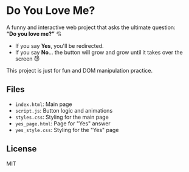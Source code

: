 # Do You Love Me?

A funny and interactive web project that asks the ultimate question:  
**“Do you love me?”** 💘

- If you say **Yes**, you'll be redirected.
- If you say **No**... the button will grow and grow until it takes over the screen 😈

This project is just for fun and DOM manipulation practice.

## Files
- `index.html`: Main page
- `script.js`: Button logic and animations
- `styles.css`: Styling for the main page
- `yes_page.html`: Page for "Yes" answer
- `yes_style.css`: Styling for the "Yes" page



## License
MIT
